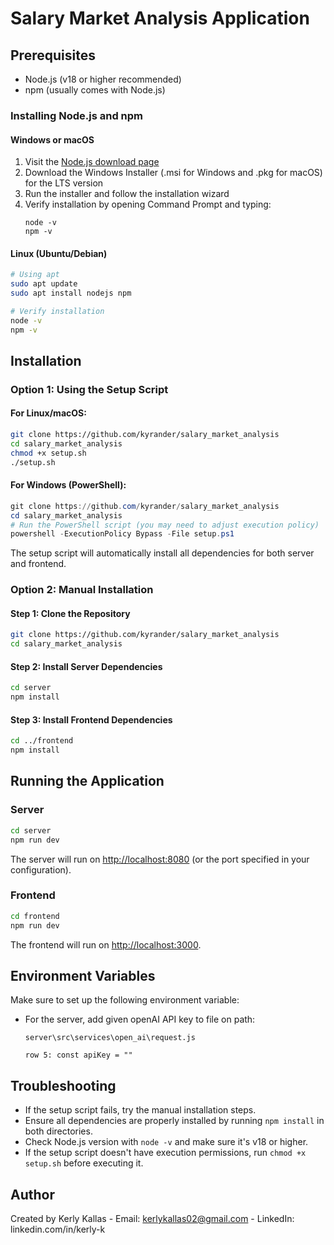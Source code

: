 # Salary Market Analysis Application

## Prerequisites
- Node.js (v18 or higher recommended)
- npm (usually comes with Node.js)

### Installing Node.js and npm

#### Windows or macOS
1. Visit the [Node.js download page](https://nodejs.org/en/download/)
2. Download the Windows Installer (.msi for Windows and .pkg for macOS) for the LTS version
3. Run the installer and follow the installation wizard
4. Verify installation by opening Command Prompt and typing:
   ```
   node -v
   npm -v
   ```

#### Linux (Ubuntu/Debian)
```bash
# Using apt
sudo apt update
sudo apt install nodejs npm

# Verify installation
node -v
npm -v
```

## Installation

### Option 1: Using the Setup Script

#### For Linux/macOS:
```bash
git clone https://github.com/kyrander/salary_market_analysis
cd salary_market_analysis
chmod +x setup.sh
./setup.sh
```

#### For Windows (PowerShell):
```powershell
git clone https://github.com/kyrander/salary_market_analysis
cd salary_market_analysis
# Run the PowerShell script (you may need to adjust execution policy)
powershell -ExecutionPolicy Bypass -File setup.ps1
```

The setup script will automatically install all dependencies for both server and frontend.

### Option 2: Manual Installation

#### Step 1: Clone the Repository
```bash
git clone https://github.com/kyrander/salary_market_analysis
cd salary_market_analysis
```

#### Step 2: Install Server Dependencies
```bash
cd server
npm install
```

#### Step 3: Install Frontend Dependencies
```bash
cd ../frontend
npm install
```

## Running the Application

### Server
```bash
cd server
npm run dev
```

The server will run on [http://localhost:8080](http://localhost:8080) (or the port specified in your configuration).

### Frontend
```bash
cd frontend
npm run dev
```

The frontend will run on [http://localhost:3000](http://localhost:3000).

## Environment Variables
Make sure to set up the following environment variable:

- For the server, add given openAI API key to file on path:
  ```
  server\src\services\open_ai\request.js

  row 5: const apiKey = ""
  ```

## Troubleshooting
- If the setup script fails, try the manual installation steps.
- Ensure all dependencies are properly installed by running `npm install` in both directories.
- Check Node.js version with `node -v` and make sure it's v18 or higher.
- If the setup script doesn't have execution permissions, run `chmod +x setup.sh` before executing it.

## Author
Created by Kerly Kallas - Email: kerlykallas02@gmail.com - LinkedIn: linkedin.com/in/kerly-k